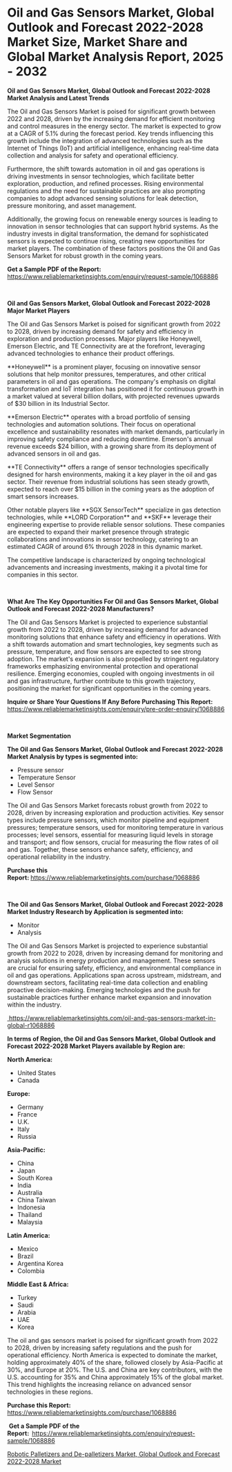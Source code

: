 <p><h1>Oil and Gas Sensors Market, Global Outlook and Forecast 2022-2028 Market Size, Market Share and Global Market Analysis Report, 2025 - 2032</h1></p><p><strong>Oil and Gas Sensors Market, Global Outlook and Forecast 2022-2028 Market Analysis and Latest Trends</strong></p>
<p><p>The Oil and Gas Sensors Market is poised for significant growth between 2022 and 2028, driven by the increasing demand for efficient monitoring and control measures in the energy sector. The market is expected to grow at a CAGR of 5.1% during the forecast period. Key trends influencing this growth include the integration of advanced technologies such as the Internet of Things (IoT) and artificial intelligence, enhancing real-time data collection and analysis for safety and operational efficiency.</p><p>Furthermore, the shift towards automation in oil and gas operations is driving investments in sensor technologies, which facilitate better exploration, production, and refined processes. Rising environmental regulations and the need for sustainable practices are also prompting companies to adopt advanced sensing solutions for leak detection, pressure monitoring, and asset management.</p><p>Additionally, the growing focus on renewable energy sources is leading to innovation in sensor technologies that can support hybrid systems. As the industry invests in digital transformation, the demand for sophisticated sensors is expected to continue rising, creating new opportunities for market players. The combination of these factors positions the Oil and Gas Sensors Market for robust growth in the coming years.</p></p>
<p><strong>Get a Sample PDF of the Report:&nbsp;</strong> <a href="https://www.reliablemarketinsights.com/enquiry/request-sample/1068886?utm_campaign=2933&utm_medium=2&utm_source=Github&utm_content=ia&utm_term=21032025&utm_id=oil-and-gas-sensors-market-global-outlook-and-forecast-2022-2028">https://www.reliablemarketinsights.com/enquiry/request-sample/1068886</a></p>
<p>&nbsp;</p>
<p><strong>Oil and Gas Sensors Market, Global Outlook and Forecast 2022-2028 Major Market Players</strong></p>
<p><p>The Oil and Gas Sensors Market is poised for significant growth from 2022 to 2028, driven by increasing demand for safety and efficiency in exploration and production processes. Major players like Honeywell, Emerson Electric, and TE Connectivity are at the forefront, leveraging advanced technologies to enhance their product offerings.</p><p>**Honeywell** is a prominent player, focusing on innovative sensor solutions that help monitor pressures, temperatures, and other critical parameters in oil and gas operations. The company's emphasis on digital transformation and IoT integration has positioned it for continuous growth in a market valued at several billion dollars, with projected revenues upwards of $30 billion in its Industrial Sector.</p><p>**Emerson Electric** operates with a broad portfolio of sensing technologies and automation solutions. Their focus on operational excellence and sustainability resonates with market demands, particularly in improving safety compliance and reducing downtime. Emerson's annual revenue exceeds $24 billion, with a growing share from its deployment of advanced sensors in oil and gas.</p><p>**TE Connectivity** offers a range of sensor technologies specifically designed for harsh environments, making it a key player in the oil and gas sector. Their revenue from industrial solutions has seen steady growth, expected to reach over $15 billion in the coming years as the adoption of smart sensors increases.</p><p>Other notable players like **SGX SensorTech** specialize in gas detection technologies, while **LORD Corporation** and **SKF** leverage their engineering expertise to provide reliable sensor solutions. These companies are expected to expand their market presence through strategic collaborations and innovations in sensor technology, catering to an estimated CAGR of around 6% through 2028 in this dynamic market. </p><p>The competitive landscape is characterized by ongoing technological advancements and increasing investments, making it a pivotal time for companies in this sector.</p></p>
<p>&nbsp;</p>
<p><strong>What Are The Key Opportunities For Oil and Gas Sensors Market, Global Outlook and Forecast 2022-2028 Manufacturers?</strong></p>
<p><p>The Oil and Gas Sensors Market is projected to experience substantial growth from 2022 to 2028, driven by increasing demand for advanced monitoring solutions that enhance safety and efficiency in operations. With a shift towards automation and smart technologies, key segments such as pressure, temperature, and flow sensors are expected to see strong adoption. The market's expansion is also propelled by stringent regulatory frameworks emphasizing environmental protection and operational resilience. Emerging economies, coupled with ongoing investments in oil and gas infrastructure, further contribute to this growth trajectory, positioning the market for significant opportunities in the coming years.</p></p>
<p><strong>Inquire or Share Your Questions If Any Before Purchasing This Report:</strong> <a href="https://www.reliablemarketinsights.com/enquiry/pre-order-enquiry/1068886?utm_campaign=2933&utm_medium=2&utm_source=Github&utm_content=ia&utm_term=21032025&utm_id=oil-and-gas-sensors-market-global-outlook-and-forecast-2022-2028">https://www.reliablemarketinsights.com/enquiry/pre-order-enquiry/1068886</a></p>
<p>&nbsp;</p>
<p><strong>Market Segmentation</strong></p>
<p><strong>The Oil and Gas Sensors Market, Global Outlook and Forecast 2022-2028 Market Analysis by types is segmented into:</strong></p>
<p><ul><li>Pressure sensor</li><li>Temperature Sensor</li><li>Level Sensor</li><li>Flow Sensor</li></ul></p>
<p><p>The Oil and Gas Sensors Market forecasts robust growth from 2022 to 2028, driven by increasing exploration and production activities. Key sensor types include pressure sensors, which monitor pipeline and equipment pressures; temperature sensors, used for monitoring temperature in various processes; level sensors, essential for measuring liquid levels in storage and transport; and flow sensors, crucial for measuring the flow rates of oil and gas. Together, these sensors enhance safety, efficiency, and operational reliability in the industry.</p></p>
<p><strong>Purchase this Report:&nbsp;</strong><a href="https://www.reliablemarketinsights.com/purchase/1068886?utm_campaign=2933&utm_medium=2&utm_source=Github&utm_content=ia&utm_term=21032025&utm_id=oil-and-gas-sensors-market-global-outlook-and-forecast-2022-2028">https://www.reliablemarketinsights.com/purchase/1068886</a></p>
<p>&nbsp;</p>
<p><strong>The Oil and Gas Sensors Market, Global Outlook and Forecast 2022-2028 Market Industry Research by Application is segmented into:</strong></p>
<p><ul><li>Monitor</li><li>Analysis</li></ul></p>
<p><p>The Oil and Gas Sensors Market is projected to experience substantial growth from 2022 to 2028, driven by increasing demand for monitoring and analysis solutions in energy production and management. These sensors are crucial for ensuring safety, efficiency, and environmental compliance in oil and gas operations. Applications span across upstream, midstream, and downstream sectors, facilitating real-time data collection and enabling proactive decision-making. Emerging technologies and the push for sustainable practices further enhance market expansion and innovation within the industry.</p></p>
<p><a href="https://www.reliablemarketinsights.com/oil-and-gas-sensors-market-in-global-r1068886?utm_campaign=2933&utm_medium=2&utm_source=Github&utm_content=ia&utm_term=21032025&utm_id=oil-and-gas-sensors-market-global-outlook-and-forecast-2022-2028">&nbsp;https://www.reliablemarketinsights.com/oil-and-gas-sensors-market-in-global-r1068886</a></p>
<p><strong>In terms of Region, the Oil and Gas Sensors Market, Global Outlook and Forecast 2022-2028 Market Players available by Region are:</strong></p>
<p>
    <p> <strong> North America: </strong>
        <ul>
            <li>United States</li>
            <li>Canada</li>
        </ul>
        </p> 
    <p> <strong> Europe: </strong>
        <ul>
            <li>Germany</li>
            <li>France</li>
            <li>U.K.</li>
            <li>Italy</li>
            <li>Russia</li>
        </ul>
        </p> 
    <p> <strong> Asia-Pacific: </strong>
        <ul>
            <li>China</li>
            <li>Japan</li>
            <li>South Korea</li>
            <li>India</li>
            <li>Australia</li>
            <li>China Taiwan</li>
            <li>Indonesia</li>
            <li>Thailand</li>
            <li>Malaysia</li>
        </ul>
        </p> 
    <p> <strong> Latin America: </strong>
        <ul>
            <li>Mexico</li>
            <li>Brazil</li>
            <li>Argentina Korea</li>
            <li>Colombia</li>
        </ul>
        </p> 
    <p> <strong> Middle East & Africa: </strong>
        <ul>
            <li>Turkey</li>
            <li>Saudi</li>
            <li>Arabia</li>
            <li>UAE</li>
            <li>Korea</li>
        </ul>
    </p>
    </p>
<p><p>The oil and gas sensors market is poised for significant growth from 2022 to 2028, driven by increasing safety regulations and the push for operational efficiency. North America is expected to dominate the market, holding approximately 40% of the share, followed closely by Asia-Pacific at 30%, and Europe at 20%. The U.S. and China are key contributors, with the U.S. accounting for 35% and China approximately 15% of the global market. This trend highlights the increasing reliance on advanced sensor technologies in these regions.</p></p>
<p><strong>Purchase this Report: </strong><a href="https://www.reliablemarketinsights.com/purchase/1068886?utm_campaign=2933&utm_medium=2&utm_source=Github&utm_content=ia&utm_term=21032025&utm_id=oil-and-gas-sensors-market-global-outlook-and-forecast-2022-2028">https://www.reliablemarketinsights.com/purchase/1068886</a></p>
<p>&nbsp;<strong>Get a Sample PDF of the Report:&nbsp;&nbsp;</strong><a href="https://www.reliablemarketinsights.com/enquiry/request-sample/1068886?utm_campaign=2933&utm_medium=2&utm_source=Github&utm_content=ia&utm_term=21032025&utm_id=oil-and-gas-sensors-market-global-outlook-and-forecast-2022-2028">https://www.reliablemarketinsights.com/enquiry/request-sample/1068886</a></p>
<p><strong></strong></p>
<p><p><a href="https://github.com/lisaeichler20775/Market-Research-Report-List-1/blob/main/robotic-palletizers-and-de-palletizers-market-global-outlook-and-forecast-2022-2028-market.md?utm_campaign=2933&utm_medium=2&utm_source=Github&utm_content=ia&utm_term=21032025&utm_id=oil-and-gas-sensors-market-global-outlook-and-forecast-2022-2028">Robotic Palletizers and De-palletizers Market, Global Outlook and Forecast 2022-2028 Market</a></p></p>